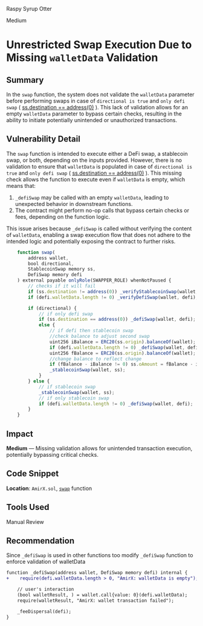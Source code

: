 Raspy Syrup Otter

Medium

# Unrestricted Swap Execution Due to Missing `walletData` Validation


## Summary
In the `swap` function, the system does not validate the `walletData` parameter before performing swaps in case of `directional is true` and  `only defi swap` ( [ss.destination == address(0)](https://github.com/sherlock-audit/2024-11-telcoin/blob/b9c751b59e78a7123a636e31ecafc9147046f190/telcoin-audit/contracts/swap/AmirX.sol#L85) ). This lack of validation allows for an empty `walletData` parameter to bypass certain checks, resulting in the ability to initiate potentially unintended or unauthorized transactions.

## Vulnerability Detail
The `swap` function is intended to execute either a DeFi swap, a stablecoin swap, or both, depending on the inputs provided. However, there is no validation to ensure that `walletData` is populated in case of `directional is true` and  `only defi swap` ( [ss.destination == address(0)](https://github.com/sherlock-audit/2024-11-telcoin/blob/b9c751b59e78a7123a636e31ecafc9147046f190/telcoin-audit/contracts/swap/AmirX.sol#L85) ). This missing check allows the function to execute even if `walletData` is empty, which means that:

1. `_defiSwap` may be called with an empty `walletData`, leading to unexpected behavior in downstream functions.
2. The contract might perform no-op calls that bypass certain checks or fees, depending on the function logic.

This issue arises because `_defiSwap` is called without verifying the content of `walletData`, enabling a swap execution flow that does not adhere to the intended logic and potentially exposing the contract to further risks.
```javascript
    function swap(
        address wallet,
        bool directional,
        StablecoinSwap memory ss,
        DefiSwap memory defi
    ) external payable onlyRole(SWAPPER_ROLE) whenNotPaused {
        // checks if it will fail
        if (ss.destination != address(0)) _verifyStablecoinSwap(wallet, ss);
        if (defi.walletData.length != 0) _verifyDefiSwap(wallet, defi);

        if (directional) {
            // if only defi swap
            if (ss.destination == address(0)) _defiSwap(wallet, defi); //-----> @audit missing checks for defi.walletData.length
            else {
                // if defi then stablecoin swap
                //check balance to adjust second swap
                uint256 iBalance = ERC20(ss.origin).balanceOf(wallet);
                if (defi.walletData.length != 0) _defiSwap(wallet, defi);
                uint256 fBalance = ERC20(ss.origin).balanceOf(wallet);
                //change balance to reflect change
                if (fBalance - iBalance != 0) ss.oAmount = fBalance - iBalance;
                _stablecoinSwap(wallet, ss);
            }
        } else {
            // if stablecoin swap
            _stablecoinSwap(wallet, ss);
            // if only stablecoin swap
            if (defi.walletData.length != 0) _defiSwap(wallet, defi);
        }
    }

```
## Impact
**Medium** — Missing validation allows for unintended transaction execution, potentially bypassing critical checks.

## Code Snippet
**Location**: `AmirX.sol`, [`swap`](https://github.com/sherlock-audit/2024-11-telcoin/blob/b9c751b59e78a7123a636e31ecafc9147046f190/telcoin-audit/contracts/swap/AmirX.sol#L73) function

## Tools Used 

Manual Review

## Recommendation 

Since `_defiSwap` is used in other functions too modify `_defiSwap` function to enforce validation of walletData 
```diff
function _defiSwap(address wallet, DefiSwap memory defi) internal {
+    require(defi.walletData.length > 0, "AmirX: walletData is empty");  // Ensure walletData is populated

    // user's interaction
    (bool walletResult, ) = wallet.call{value: 0}(defi.walletData);
    require(walletResult, "AmirX: wallet transaction failed");

    _feeDispersal(defi);
}
```